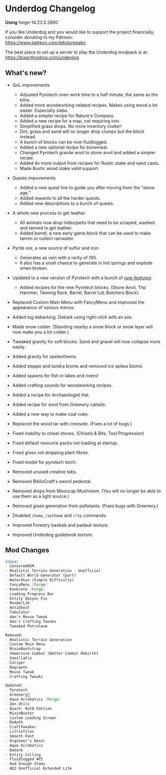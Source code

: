 # Underdog Changelog

**Using** forge-14.23.5.2860

If you like Underdog and you would like to support the project financially, consider donating to my Patreon: \
<https://www.patreon.com/teksturepako>

The best place to set up a server to play the Underdog modpack is at: \
<https://bisecthosting.com/underdog>

## What's new?

- QoL impovements
  - Adjusted Pyrotech oven work time to a half minute, the same as the kilns.
  - Added more woodworking-related recipes. Makes using wood a lot easier. Especially slabs.
  - Added a simpler recipe for Nature's Compass.
  - Added a new recipe for a map, not requiring iron.
  - Simplified grass drops. No more inventory clutter!
  - Dirt, grass and sand will no longer drop clumps but the block instead.
  - A bunch of blocks can be now fluidlogged.
  - Added a new optional recipe for bonemeal.
  - Changed Pyrotech granite anvil to stone anvil and added a simpler recipe.
  - Added 4x more output from recipes for Rustic stake and sand casts.
  - Made Rustic wood stake valid support.

- Quests impovements
  - Added a new quest line to guide you after moving from the "stone age."
  - Added rewards to all the harder quests.
  - Added new descriptions to a bunch of quests.

- A whole new process to get leather.
  - All animals now drop hides/pelts that need to be scraped, washed and tanned to get leather.
  - Added barrel, a new early game block that can be used to make tannin or collect rainwater.

- Pyrite ore, a new source of sulfur and iron.
  - Generates as vein with a rarity of 190.
  - It also has a small chance to generate in hot springs and explode when broken.

- Updated to a new version of Pyrotech with a bunch of [*new features*](https://pyrotech.readthedocs.io/en/latest/changelog/#160):
  - Added recipes for the new Pyrotech blocks. (Stone Anvil, Trip Hammer, Tanning Rack, Barrel, Barrel Lid, Butchers Block)
- Replaced Custom Main Menu with FancyMenu and improved the appearance of various menus.
- Added log debarking. Debark using right-click with an axe.
- Made snow colder. (Standing nearby a snow block or snow layer will now make you a bit colder.)
- Tweaked gravity for soft blocks. Sand and gravel will now collapse more easily.
- Added gravity for speleothems.
- Added steppe and tundra biome and removed ice spikes biome.
- Added spawns for fish in lakes and rivers!
- Added crafting sounds for woodworking recipes.
- Added a recipe for Archaeologist Hat.
- Added recipe for wool from Greenery cattails.
- Added a new way to make coal coke.
- Replaced the wood tar with creosote. (Fixes a lot of bugs.)
- Fixed inability to chisel stones. (Chisels & Bits, Tool Progression)
- Fixed default resource packs not loading at startup.
- Fixed grass not dropping plant fibres.
- Fixed model for pyrotech torch.
- Removed unused creative tabs.
- Removed BiblioCraft's sword pedestal.
- Removed drops from Mooncap Mushroom. (You will no longer be able to use them as a light source.)
- Removed grass generation from pollutants. (Fixes bugs with Greenery.)
- Disabled `/home`, `/sethome` and `/rtp` commands.
- Improved Forestry baobab and padauk texture.
- Improved Underdog guidebook texture.

## Mod Changes

```markdown
Added:
- CensoredASM
- Realistic Terrain Generation - Unofficial
- Default World Generator (port)
- WaterSkin (Simple Difficulty)
- FancyMenu [Forge]
- Konkrete [Forge]
- Loading Progress Bar
- Entity Desync Fix
- RenderLib
- AntiGhost
- Tabulator
- dan's Mouse Tweak
- dan's Crafting Tweaks
- Tweaked Petroleum

Removed:
- Realistic Terrain Generation
- Custom Main Menu
- MixinBootstrap
- Immersive Combat (Better Combat Rebirth)
- VanillaFix
- Caliper
- Regrowth
- Mouse Tweak
- Crafting Tweaks

Updated:
- Pyrotech
- Greenery🌿
- Aqua Acrobatics [Forge]
- Zen Utils
- Quark: RotN Edition
- MixinBooter
- Custom Loading Screen
- ReAuth
- CraftTweaker
- LittleTiles
- Smooth Font
- Engineer's Decor
- Aqua Acrobatics
- Debark
- Entity Culling
- Fluidlogged API
- Had Enough Items
- AE2 Unofficial Extended Life
```
